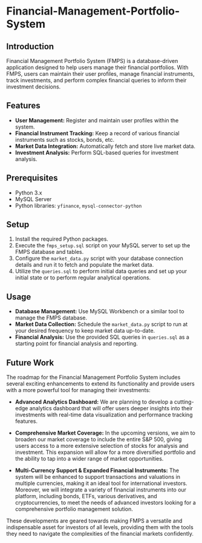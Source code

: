 # Financial-Management-Portfolio-System

## Introduction
Financial Management Portfolio System (FMPS) is a database-driven application designed to help users manage their financial portfolios. With FMPS, users can maintain their user profiles, manage financial instruments, track investments, and perform complex financial queries to inform their investment decisions.

## Features
- **User Management:** Register and maintain user profiles within the system.
- **Financial Instrument Tracking:** Keep a record of various financial instruments such as stocks, bonds, etc.
- **Market Data Integration:** Automatically fetch and store live market data.
- **Investment Analysis:** Perform SQL-based queries for investment analysis.

## Prerequisites
- Python 3.x
- MySQL Server
- Python libraries: `yfinance`, `mysql-connector-python`

## Setup
1. Install the required Python packages.
2. Execute the `fmps_setup.sql` script on your MySQL server to set up the FMPS database and tables.
3. Configure the `market_data.py` script with your database connection details and run it to fetch and populate the market data.
4. Utilize the `queries.sql` to perform initial data queries and set up your initial state or to perform regular analytical operations.

## Usage
- **Database Management:** Use MySQL Workbench or a similar tool to manage the FMPS database.
- **Market Data Collection:** Schedule the `market_data.py` script to run at your desired frequency to keep market data up-to-date.
- **Financial Analysis:** Use the provided SQL queries in `queries.sql` as a starting point for financial analysis and reporting.

## Future Work
The roadmap for the Financial Management Portfolio System includes several exciting enhancements to extend its functionality and provide users with a more powerful tool for managing their investments:

- **Advanced Analytics Dashboard:** We are planning to develop a cutting-edge analytics dashboard that will offer users deeper insights into their investments with real-time data visualization and performance tracking features.

- **Comprehensive Market Coverage:** In the upcoming versions, we aim to broaden our market coverage to include the entire S&P 500, giving users access to a more extensive selection of stocks for analysis and investment. This expansion will allow for a more diversified portfolio and the ability to tap into a wider range of market opportunities.

- **Multi-Currency Support & Expanded Financial Instruments:** The system will be enhanced to support transactions and valuations in multiple currencies, making it an ideal tool for international investors. Moreover, we will integrate a variety of financial instruments into our platform, including bonds, ETFs, various derivatives, and cryptocurrencies, to meet the needs of advanced investors looking for a comprehensive portfolio management solution.

These developments are geared towards making FMPS a versatile and indispensable asset for investors of all levels, providing them with the tools they need to navigate the complexities of the financial markets confidently.



